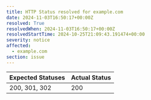```yaml
---
title: HTTP Status resolved for example.com
date: 2024-11-03T16:50:17+00:00Z
resolved: True
resolvedWhen: 2024-11-03T16:50:17+00:00Z
resolvedStartTime: 2024-10-25T21:09:43.191474+00:00
severity: notice
affected:
  - example.com
section: issue
---
```


| Expected Statuses | Actual Status  |
|-------------------|----------------|
| 200, 301, 302 | 200 |
